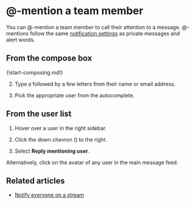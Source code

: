 # @-mention a team member

You can @-mention a team member to call their attention to a
message. @-mentions follow the same
[notification settings](/help/pm-mention-alert-notifications) as private
messages and alert words.

## From the compose box

{!start-composing.md!}

2. Type `@` followed by a few letters from their name or email address.

3. Pick the appropriate user from the autocomplete.

## From the user list

1. Hover over a user in the right sidebar.

1. Click the down chevron (<i class="fa fa-chevron-down"></i>) to the right.

1. Select **Reply mentioning user**.

Alternatively, click on the avatar of any user in the main message feed.

## Related articles

* [Notify everyone on a stream](/help/notify-everyone-on-a-stream)
